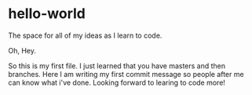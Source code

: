 # hello-world
The space for all of my ideas as I learn to code.

Oh, Hey. 

So this is my first file. I just learned that you have masters and then branches. Here I am writing my first commit message so people after me can know what i've done. Looking forward to learing to code more!
